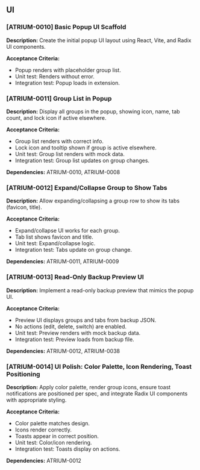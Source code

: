 ## UI

### [ATRIUM-0010] Basic Popup UI Scaffold
**Description:**
Create the initial popup UI layout using React, Vite, and Radix UI components.

**Acceptance Criteria:**
- Popup renders with placeholder group list.
- Unit test: Renders without error.
- Integration test: Popup loads in extension.

### [ATRIUM-0011] Group List in Popup
**Description:**
Display all groups in the popup, showing icon, name, tab count, and lock icon if active elsewhere.

**Acceptance Criteria:**
- Group list renders with correct info.
- Lock icon and tooltip shown if group is active elsewhere.
- Unit test: Group list renders with mock data.
- Integration test: Group list updates on group changes.

**Dependencies:** ATRIUM-0010, ATRIUM-0008

### [ATRIUM-0012] Expand/Collapse Group to Show Tabs
**Description:**
Allow expanding/collapsing a group row to show its tabs (favicon, title).

**Acceptance Criteria:**
- Expand/collapse UI works for each group.
- Tab list shows favicon and title.
- Unit test: Expand/collapse logic.
- Integration test: Tabs update on group change.

**Dependencies:** ATRIUM-0011, ATRIUM-0009

### [ATRIUM-0013] Read-Only Backup Preview UI
**Description:**
Implement a read-only backup preview that mimics the popup UI.

**Acceptance Criteria:**
- Preview UI displays groups and tabs from backup JSON.
- No actions (edit, delete, switch) are enabled.
- Unit test: Preview renders with mock backup data.
- Integration test: Preview loads from backup file.

**Dependencies:** ATRIUM-0012, ATRIUM-0038

### [ATRIUM-0014] UI Polish: Color Palette, Icon Rendering, Toast Positioning
**Description:**
Apply color palette, render group icons, ensure toast notifications are positioned per spec, and integrate Radix UI components with appropriate styling.

**Acceptance Criteria:**
- Color palette matches design.
- Icons render correctly.
- Toasts appear in correct position.
- Unit test: Color/icon rendering.
- Integration test: Toasts display on actions.

**Dependencies:** ATRIUM-0012